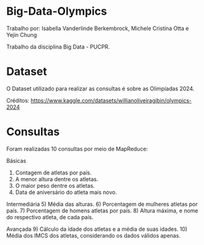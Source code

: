 # Big-Data-Olympics

Trabalho por: Isabella Vanderlinde Berkembrock, Michele Cristina Otta e Yejin Chung


Trabalho da disciplina Big Data - PUCPR.

# Dataset
O Dataset utilizado para realizar as consultas é sobre as Olimpíadas 2024. 


Créditos: https://www.kaggle.com/datasets/willianoliveiragibin/olympics-2024

# Consultas
Foram realizadas 10 consultas por meio de MapReduce:

Básicas
1) Contagem de atletas por país.
2) A menor altura dentre os atletas.
3) O maior peso dentre os atletas.
4) Data de aniversário do atleta mais novo.


Intermediária
5) Média das alturas.
6) Porcentagem de mulheres atletas por país.
7) Porcentagem de homens atletas por país.
8) Altura máxima, e nome do respectivo atleta, de cada país.


Avançada
9) Cálculo da idade dos atletas e a média de suas idades.
10) Média dos IMCS dos atletas, considerando os dados válidos apenas.

